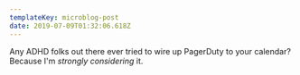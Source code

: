 ```yaml
---
templateKey: microblog-post
date: 2019-07-09T01:32:06.618Z
---
```


Any ADHD folks out there ever tried to wire up PagerDuty to your calendar? Because I'm _strongly considering_ it.
